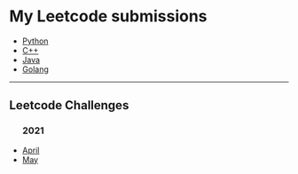 # My Leetcode submissions 
<ul>
  <li><a href="https://github.com/javokhirbek1999/leetcode/tree/main/Python">Python</a></li>
  <li><a href="https://github.com/javokhirbek1999/leetcode/tree/main/C%2B%2B">C++</a></li>
  <li><a href="https://github.com/javokhirbek1999/leetcode/tree/main/Java">Java</a></li>
  <li><a href="https://github.com/javokhirbek1999/leetcode/tree/main/Golang">Golang</a></li>
</ul>
<hr/>
<h2>Leetcode Challenges</h2>
<ul>
  <h3>2021</h3>
  <li><a href="https://github.com/javokhirbek1999/leetcode/tree/main/April-Challenges-2021">April</a></li>
  <li><a href="https://github.com/javokhirbek1999/leetcode/tree/main/Daily%20Challenges/2021/May">May</a></li>
</ul>
